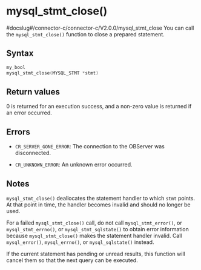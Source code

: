 mysql_stmt_close()
=======================================
#docslug#/connector-c/connector-c/V2.0.0/mysql_stmt_close
You can call the `mysql_stmt_close()` function to close a prepared statement.

Syntax
---------------------------

```c
my_bool
mysql_stmt_close(MYSQL_STMT *stmt)
```



Return values
----------------------------------

0 is returned for an execution success, and a non-zero value is returned if an error occurred.

Errors
---------------------------

* `CR_SERVER_GONE_ERROR`: The connection to the OBServer was disconnected.



* `CR_UNKNOWN_ERROR`: An unknown error occurred.






Notes
--------------------------

`mysql_stmt_close()` deallocates the statement handler to which `stmt` points. At that point in time, the handler becomes invalid and should no longer be used.

For a failed `mysql_stmt_close()` call, do not call `mysql_stmt_error()`, or `mysql_stmt_errno()`, or `mysql_stmt_sqlstate()` to obtain error information because `mysql_stmt_close()` makes the statement handler invalid. Call `mysql_error()`, `mysql_errno()`, or `mysql_sqlstate()` instead.

If the current statement has pending or unread results, this function will cancel them so that the next query can be executed.
